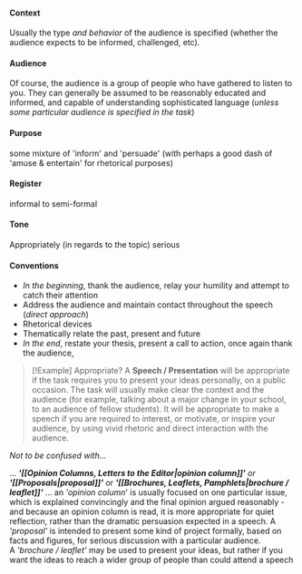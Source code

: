 #### Context
Usually the type *and behavior* of the audience is specified (whether the audience expects to be informed, challenged, etc).
#### Audience
Of course, the audience is a group of people who have gathered to listen to you. They can generally be assumed to be reasonably educated and informed, and capable of understanding sophisticated language (*unless some particular audience is specified in the task*)
#### Purpose
some mixture of 'inform' and 'persuade' (with perhaps a good dash of 'amuse & entertain' for rhetorical purposes)
#### Register
informal to semi-formal
#### Tone
Appropriately (in regards to the topic) serious
#### Conventions
- *In the beginning*, thank the audience, relay your humility and attempt to catch their attention
- Address the audience and maintain contact throughout the speech (*direct approach*)
- Rhetorical devices 
- Thematically relate the past, present and future
- *In the end*, restate your thesis, present a call to action, once again thank the audience,

> [!Example] Appropriate?
> A **Speech / Presentation** will be appropriate if the task requires you to present your ideas personally, on a public occasion. The task will usually make clear the context and the audience (for example, talking about a major change in your school, to an audience of fellow students). It will be appropriate to make a speech if you are required to interest, or motivate, or inspire your audience, by using vivid rhetoric and direct interaction with the audience. 
>
_Not to be confused with..._
>
... **_'[[Opinion Columns, Letters to the Editor|opinion column]]'_** _or **'[[Proposals|proposal]]'**_ or **_'[[Brochures, Leaflets, Pamphlets|brochure / leaflet]]'_** ... an _'opinion column_' is usually focused on one particular issue, which is explained convincingly and the final opinion argued reasonably - and because an opinion column is read, it is more appropriate for quiet reflection, rather than the dramatic persuasion expected in a speech. A _'proposal'_ is intended to present some kind of project formally, based on facts and figures, for serious discussion with a particular audience. A _'brochure / leaflet'_ may be used to present your ideas, but rather if you want the ideas to reach a wider group of people than could attend a speech